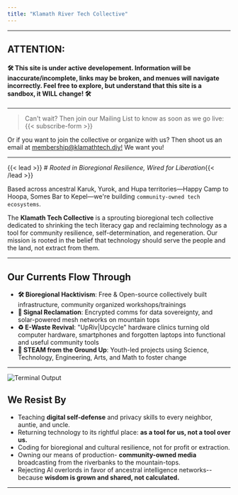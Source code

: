 ```yaml
---
title: "Klamath River Tech Collective"
---
```

---
## ATTENTION: 
#### 🛠️ This site is under active developement. Information will be inaccurate/incomplete, links may be broken, and menues will navigate incorrectly. Feel free to explore, but understand that this site is a sandbox, it WILL change! 🛠️
---
> Can't wait? Then join our Mailing List to know as soon as we go live:
{{< subscribe-form >}}

Or if you want to join the collective or organize with us? Then shoot us an email at [membership@klamathtech.diy!](mailto:membership@klamathtech.diy)
We want you!

---



{{< lead >}} # *Rooted in Bioregional Resilience, Wired for Liberation*{{< /lead >}}

Based across ancestral Karuk, Yurok, and Hupa territories—Happy Camp to Hoopa, Somes Bar to Kepel—we're building ```community-owned tech ecosystems```.

The **Klamath Tech Collective** is a sprouting bioregional tech collective dedicated to shrinking the tech literacy gap and reclaiming technology as a tool for community resilience, self-determination, and regeneration. Our mission is rooted in the belief that technology should serve the people and the land, not extract from them.

---

## Our Currents Flow Through
- **🛠️ Bioregional Hacktivism**: Free & Open-source collectively built infrastructure, community organized workshops/trainings
- **📡 Signal Reclamation**: Encrypted comms for data sovereignty, and solar-powered mesh networks on mountain tops
- **♻️ E-Waste Revival**: "UpRiv|Upcycle" hardware clinics turning old computer hardware, smartphones and forgotten laptops into functional and useful community tools
- **🌱 STEAM from the Ground Up**: Youth-led projects using Science, Technology, Engineering, Arts, and Math to foster change 

---

<img src="/images/out.gif" alt="Terminal Output" class="mx-auto">

## We Resist By
- Teaching **digital self-defense** and privacy skills to every neighbor, auntie, and uncle.
- Returning technology to its rightful place: **as a tool for us, not a tool over us.**
- Coding for bioregional and cultural resilience, not for profit or extraction.
- Owning our means of production- **community-owned media** broadcasting from the riverbanks to the mountain-tops.
- Rejecting AI overlords in favor of ancestral intelligence networks--because **wisdom is grown and shared, not calculated.**

---